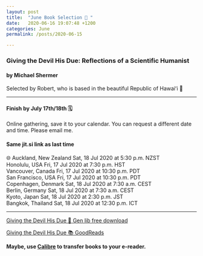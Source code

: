 ```yaml
---
layout: post
title:  "June Book Selection 🌺 "
date:   2020-06-16 19:07:48 +1200
categories: June
permalink: /posts/2020-06-15

---
```


### Giving the Devil His Due: Reflections of a Scientific Humanist
#### by Michael Shermer

Selected by Robert, who is based in the beautiful Republic of Hawaiʻi 🌺 

---

#### Finish by July 17th/18th 🗓️
Online gathering, save it to your calendar. You can request a different date and time. Please email me.
#### Same jit.si link as last time 
🌐
Auckland, New Zealand    Sat, 18 Jul 2020 at 5:30 p.m. NZST    
Honolulu, USA            Fri, 17 Jul 2020 at 7:30 p.m. HST     
Vancouver, Canada        Fri, 17 Jul 2020 at 10:30 p.m. PDT    
San Francisco, USA       Fri, 17 Jul 2020 at 10:30 p.m. PDT    
Copenhagen, Denmark      Sat, 18 Jul 2020 at 7:30 a.m. CEST    
Berlin, Germany          Sat, 18 Jul 2020 at 7:30 a.m. CEST    
Kyoto, Japan             Sat, 18 Jul 2020 at 2:30 p.m. JST     
Bangkok, Thailand        Sat, 18 Jul 2020 at 12:30 p.m. ICT    

---

[Giving the Devil His Due 🔗 Gen lib free download](http://gen.lib.rus.ec/book/index.php?md5=6487E5AB158AA67CA7768E82094E2B86)

[Giving the Devil His Due 📚 GoodReads](https://www.goodreads.com/book/show/48989710-giving-the-devil-his-due)

**Maybe, use [Calibre](https://calibre-ebook.com/) to transfer books to your e-reader.**



<!-- {% highlight ruby %}
def print_hi(name)
  puts "Hi, #{name}"
end
print_hi('Tom')
#=> prints 'Hi, Tom' to STDOUT.
{% endhighlight %} -->

<!-- Check out the [Jekyll docs][jekyll-docs] for more info on how to get the most out of Jekyll. File all bugs/feature requests at [Jekyll’s GitHub repo][jekyll-gh]. If you have questions, you can ask them on [Jekyll Talk][jekyll-talk].

[jekyll-docs]: https://jekyllrb.com/docs/home
[jekyll-gh]:   https://github.com/jekyll/jekyll
[jekyll-talk]: https://talk.jekyllrb.com/ -->
